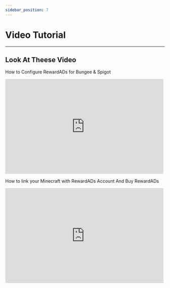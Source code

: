 ```yaml
---
sidebar_position: 7
---
```


# Video Tutorial

---

## Look At Theese Video

How to Configure RewardADs for Bungee & Spigot

<iframe width="500" height="300" 
src="https://www.youtube.com/embed/OXpO5-Rxy_o" 
title="How to configure RewardADs" 
frameborder="0" 
allow="accelerometer; autoplay; clipboard-write; encrypted-media; gyroscope; picture-in-picture; web-share" 
referrerpolicy="strict-origin-when-cross-origin" 
allowfullscreen>
</iframe>

How to link your Minecraft with RewardADs Account And Buy RewardADs

<iframe width="500" height="300" 
src="https://www.youtube.com/embed/uPYIJdB2heU" 
title="How to link Minecraft And Buy Rewards" 
frameborder="0" 
allow="accelerometer; autoplay; clipboard-write; encrypted-media; gyroscope; picture-in-picture; web-share" 
referrerpolicy="strict-origin-when-cross-origin" 
allowfullscreen>
</iframe>
